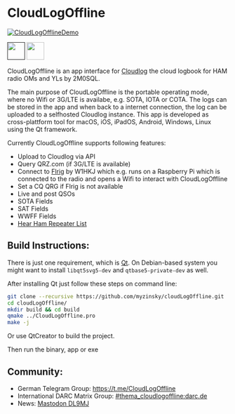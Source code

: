 # CloudLogOffline

[![CloudLogOfflineDemo](http://img.youtube.com/vi/jgX52e1QWU0/0.jpg)](https://youtu.be/jgX52e1QWU0 "CloudLogOffline Demo")

<a href=""><img src="https://www.webappjung.de/images/assets/google2.png" style="height:40px;border-radius:0!important;"  alt=""/></a>&nbsp;<a href="https://apps.apple.com/de/app/cloudlogoffline/id1528219213"><img src="https://www.webappjung.de/images/assets/iOS2.png"  style="height:40px;border-radius:0!important;" alt=""/></a>

CloudLogOffline is an app interface for [Cloudlog](https://github.com/magicbug/Cloudlog) the cloud logbook for HAM radio OMs and YLs by 2M0SQL.

The main purpose of CloudLogOffline is the portable operating mode, where no Wifi or 3G/LTE is availabe, e.g. SOTA, IOTA or COTA. The logs can be stored in the app and when back to a internet connection, the log can be uploaded to a selfhosted Cloudlog instance. This app is developed as cross-plattform tool for macOS, iOS, iPadOS, Android, Windows, Linux using the Qt framework.

Currently CloudLogOffline supports following features:

- Upload to Cloudlog via API 
- Query QRZ.com (if 3G/LTE is available)
- Connect to [Flrig](http://www.w1hkj.com) by W1HKJ which e.g. runs on a Raspberry Pi which is connected to the radio and opens a Wifi to interact with CloudLogOffline
- Set a CQ QRG if Flrig is not available
- Live and post QSOs
- SOTA Fields
- SAT Fields
- WWFF Fields
- [Hear Ham Repeater List](https://hearham.com/repeaters)

## Build Instructions:

There is just one requirement, which is [Qt](https://www.qt.io/download-open-source). On Debian-based system you might want to install `libqt5svg5-dev` and `qtbase5-private-dev` as well.

After installing Qt just follow these steps on command line:

```bash
git clone --recursive https://github.com/myzinsky/cloudLogOffline.git
cd cloudLogOffline/
mkdir build && cd build
qmake ../CloudLogOffline.pro
make -j
```
Or use QtCreator to build the project.

Then run the binary, app or exe

## Community:
- German Telegram Group: https://t.me/CloudLogOffline
- International DARC Matrix Group: [#thema_cloudlogoffline:darc.de](https://matrix.to/#/#thema_cloudlogoffline:darc.de)
- News: <a rel="me" href="https://social.darc.de/@DL9MJ">Mastodon DL9MJ</a>
